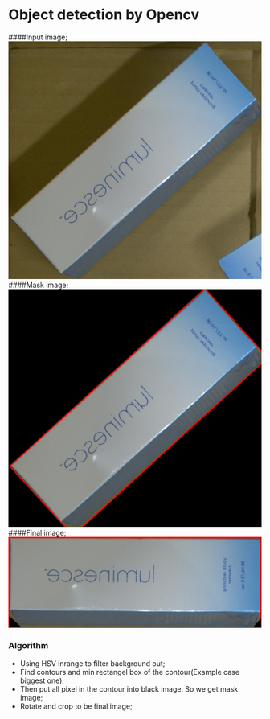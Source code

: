 # Object detection by Opencv
####Input image;
![](https://github.com/PudPawat/object-detection-by-openCV/blob/main/images/start.jpg?raw=true)
####Mask image;
![](https://github.com/PudPawat/object-detection-by-openCV/blob/main/images/mask.jpg?raw=true)
####Final image;
![](https://github.com/PudPawat/object-detection-by-openCV/blob/main/images/final.jpg?raw=true)


### Algorithm

- Using HSV inrange to filter background out;
- Find contours and min rectangel box of the contour(Example case biggest one); 
- Then put all pixel in the contour into black image. So we get mask image;
- Rotate and crop to be final image;
